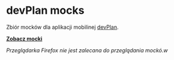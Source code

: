 # devPlan mocks

Zbiór mocków dla aplikacji mobilinej [devPlan](http://devplan.uek.krakow.pl).

**[Zobacz mocki](http://mckomo.github.io/devPlan-mocks/)**

*Przeglądarka Firefox nie jest zalecana do przeglądania mockó.w*